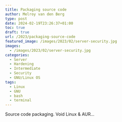 ```yaml
---
title: Packaging source code
author: Melroy van den Berg
type: post
date: 2024-02-19T23:26:37+01:00
toc: true
draft: true
url: /2023/packaging-source-code
featured_image: /images/2023/02/server-security.jpg
images:
  - /images/2023/02/server-security.jpg
categories:
  - Server
  - Hardening
  - Intermediate
  - Security
  - GNU/Linux OS
tags:
  - Linux
  - GNU
  - bash
  - terminal
---
```


Source code packaging. Void Linux & AUR...
